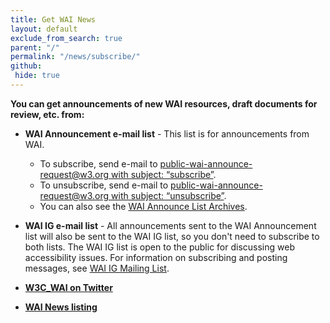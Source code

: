 ```yaml
---
title: Get WAI News
layout: default
exclude_from_search: true
parent: "/"
permalink: "/news/subscribe/"
github:
 hide: true
---
```


<p><strong>You can get announcements of new WAI resources, draft documents for review, etc. from:</strong></p>
<ul>
  <li><p><strong>WAI Announcement e-mail list</strong> - This list is for announcements from WAI.
    <ul>
      <li>To subscribe, send e-mail to <a href="mailto:public-wai-announce-request@w3.org?subject=subscribe">public-wai-announce-request@w3.org with subject: &ldquo;subscribe&rdquo;</a>.</li>
      <li>To unsubscribe, send e-mail to <a href="mailto:public-wai-announce-request@w3.org?subject=unsubscribe">public-wai-announce-request@w3.org with subject: &ldquo;unsubscribe&rdquo;</a>.</li>
      <li>You can also see the <a href="https://lists.w3.org/Archives/Public/public-wai-announce/">WAI Announce List Archives</a>.</li>
    </ul>
   </p>
  </li>
  <li><p><strong>WAI IG e-mail list</strong> - All announcements sent to the WAI Announcement list will also be sent to the WAI IG list, so you don't need to subscribe to both lists. The WAI IG list is open to the public for discussing web accessibility issues. For information on subscribing and posting messages, see <a href="http://www.w3.org/WAI/IG/#mailinglist">WAI IG Mailing List</a>.</p></li>
  <li><p><strong><a href="http://twitter.com/w3c_wai">W3C_WAI on Twitter</a></strong></p></li>
  <li><p><strong><a href="https://www.w3.org/WAI/news/">WAI News listing</a></strong></p></li>
</ul>
